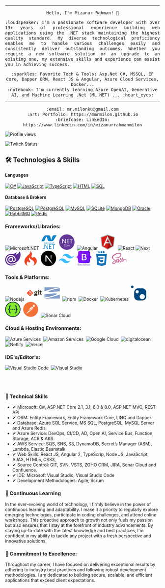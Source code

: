 <!--<img src="https://raw.github.com/mmrmilon/mmrmilon/master/28690641q4g4f.jpg"/>-->

 <hr></hr>
<p align="center">
  <samp>
    Hello, I'm Mizanur Rahman! 👋 <br>
  </samp>
</p>
<p align="justify">
  <samp>
    :loudspeaker: I’m a passionate software developer with over 13+ years of professional experience building web applications using the .NET stack maintaining the highest quality standard. My diverse technological proficiency enables me to handle various challenges easily and consistently deliver outstanding outcomes. Whether you require a new software solution or an upgrade to an existing one, my extensive skills and experience can assist you in achieving success.
  </samp>
</p>
<p align="center">
  <samp>
    :sparkles: Favorite Tech & Tools: Asp.Net C#, MSSQL, EF Core, Dapper ORM, React JS & Angular, Azure Cloud Services, Docker... <br>
    :notebook: I’m currently learning  Azure OpenAI, Generative AI, and Machine Learning .Net (ML.NET) ... :heart_eyes:  <br>
  </samp>
</p>
<hr></hr>
<p align="center">
  <samp>   
    :email:	mr.milonku@gmail.com <br>
    :art: Portfolio: https://mmrmilon.github.io <br>
    :briefcase: LinkedIn: https://www.linkedin.com/in/mizanurrahmanmilon <br>
  </samp>
</p>

![Profile views](https://komarev.com/ghpvc/?username=mmrmilon&style=for-the-badge)
<br>

<div align="left">
  <img alt="Twitch Status" src="https://img.shields.io/twitch/status/mrdebfx?logo=Twitch&style=for-the-badge">
</div>

## 🛠️ Technologies & Skills

#### Languages 
<p>
    <a href="#"><img alt="C#" src="https://custom-icon-badges.demolab.com/badge/C%23-68217A.svg?logo=cs2&logoColor=white"></a>   
    <a href="#"><img alt="JavaScript" src="https://img.shields.io/badge/JavaScript-F7DF1E.svg?logo=javascript&logoColor=black"></a>
    <a href="#"><img alt="TypeScript" src="https://img.shields.io/badge/TypeScript-007ACC.svg?logo=typescript&logoColor=white"></a>
    <a href="#"><img alt="HTML" src="https://img.shields.io/badge/HTML-E34F26.svg?logo=html5&logoColor=white"></a>
    <a href="#"><img alt="SQL" src="https://custom-icon-badges.herokuapp.com/badge/SQL-025E8C.svg?logo=database&logoColor=white"></a>
</p>


#### Database & Brokers  
<p>
  <a href="#"><img alt="PostgreSQL" src ="https://img.shields.io/badge/Microsoft%20SQL%20Sever-CC2927?logo=microsoft%20sql%20server&logoColor=white"></a>
  <a href="#"><img alt="PostgreSQL" src ="https://img.shields.io/badge/PostgreSQL-316192.svg?logo=postgresql&logoColor=white"></a>
  <a href="#"><img alt="MySQL" src="https://img.shields.io/badge/MySQL-00f.svg?logo=mysql&logoColor=white"></a>
  <a href="#"><img alt="SQLite" src ="https://img.shields.io/badge/SQLite-07405e.svg?logo=sqlite&logoColor=white"></a>
  <a href="#"><img alt="MongoDB" src ="https://img.shields.io/badge/MongoDB-4ea94b.svg?logo=mongodb&logoColor=white"></a>
  <a href="#"><img alt="Oracle" src ="https://img.shields.io/badge/Oracle-F00000.svg?logo=oracle&logoColor=white"></a>
  <a href="#"><img alt="RabbitMQ" src="https://img.shields.io/badge/rabbitmq-%23FF6600.svg?&style=for-the-badge&logo=rabbitmq&logoColor=white" width="80" height="20"></a>
  <a href="#"><img alt="Redis" src="https://img.shields.io/badge/redis-%23DD0031.svg?&style=for-the-badge&logo=redis&logoColor=white" width="70" height="20"></a>
</p>

### Frameworks/Libraries: 
<div>
 <img src="https://img.shields.io/badge/.NET-512BD4?logo=dotnet&logoColor=fff" title="Microsoft.NET" alt="Microsoft.NET"/>&nbsp;
 <img src="https://github.com/devicons/devicon/blob/master/icons/dot-net/dot-net-plain-wordmark.svg" title="Dot Net" alt="Dot Net" width="50" height="50"/>&nbsp;
 <img src="https://github.com/devicons/devicon/blob/master/icons/dotnetcore/dotnetcore-original.svg" title="dotnetcore" alt="dotnetcore" width="50" height="50"/>&nbsp;
 <img src="https://img.shields.io/badge/Angular-%23DD0031.svg?logo=angular&logoColor=white" title="Angular" alt="Angular"/>&nbsp;
 <img src="https://github.com/devicons/devicon/blob/master/icons/angularjs/angularjs-original.svg" title="Angular" alt="Angular" width="50" height="50"/>&nbsp;
 <img src="https://img.shields.io/badge/React-%2320232a.svg?logo=react&logoColor=%2361DAFB" title="React" alt="React"/>
 <img src="https://img.shields.io/badge/Next.js-black?logo=next.js&logoColor=white" title="Next" alt="Next"/>
 <img src="https://github.com/devicons/devicon/blob/master/icons/blazor/blazor-original.svg" title="Blazor" alt="Blazor" width="50" height="50"/>&nbsp;
 <img src="https://github.com/devicons/devicon/blob/master/icons/codeigniter/codeigniter-plain.svg" title="Codeigniter" alt="Codeigniter" width="50" height="50"/>&nbsp;
 <img src="https://github.com/devicons/devicon/blob/master/icons/nextjs/nextjs-original.svg" title="Nextjs" alt="NextJS" width="50" height="50"/>&nbsp;
 <img src="https://github.com/devicons/devicon/blob/master/icons/tailwindcss/tailwindcss-original.svg" title="TailwindCSS" alt="TailwindCSS" width="50" height="50" />&nbsp;
 <img src="https://github.com/devicons/devicon/blob/master/icons/bootstrap/bootstrap-original-wordmark.svg" title="Bootstrap" alt="Bootstrap" width="50" height="50" />&nbsp;
 <img src="https://github.com/devicons/devicon/blob/master/icons/css3/css3-plain-wordmark.svg"  title="CSS3" alt="CSS" width="50" height="50"/>&nbsp;
 <img src="https://github.com/devicons/devicon/blob/master/icons/sass/sass-original.svg"  title="SASS" alt="SASS" width="50" height="50"/>&nbsp;
</div>

### Tools & Platforms: 
<div>
 <img src="https://img.shields.io/badge/Node.js-6DA55F?logo=node.js&logoColor=white" title="Nodejs" alt="Nodejs"/>&nbsp;
 <img src="https://github.com/devicons/devicon/blob/master/icons/git/git-original-wordmark.svg" title="Git" alt="Git" width="50" height="50"/>&nbsp;
 <img src="https://github.com/devicons/devicon/blob/master/icons/subversion/subversion-original.svg" title="SVN" alt="SVN" width="50" height="50"/>&nbsp;
 <img src="https://img.shields.io/badge/npm-CB3837?logo=npm&logoColor=fff" title="npm" alt="npm"/>&nbsp;
 <img src="https://img.shields.io/badge/Docker-2496ED?logo=docker&logoColor=fff" title="Docker" alt="Docker"/>&nbsp;
 <img src="https://img.shields.io/badge/Kubernetes-326CE5?logo=kubernetes&logoColor=fff" title="Kubernetes" alt="Kubernetes"/>&nbsp;
 <img src="https://github.com/devicons/devicon/blob/master/icons/nuget/nuget-original.svg" title="Nuget" alt="Nuget" width="50" height="50"/>&nbsp;
 <img src="https://github.com/devicons/devicon/blob/master/icons/swagger/swagger-original.svg" title="Swagger" alt="Swagger" width="50" height="50"/>&nbsp;
 <img src="https://github.com/devicons/devicon/blob/master/icons/postman/postman-original.svg" title="Postman" alt="Postman" width="50" height="50"/>&nbsp;
 <img src="https://img.shields.io/badge/SonarCloud-F3702A?logo=sonarcloud&logoColor=fff" title="Sonar Cloud" alt="Sonar Cloud"/>&nbsp;
</div>

### Cloud & Hosting Environments: 
<div>
 <img src="https://custom-icon-badges.demolab.com/badge/Microsoft%20Azure-0089D6?logo=msazure&logoColor=white" title="Azure Services" alt="Azure Services"/>&nbsp;
 <img src="https://img.shields.io/badge/AWS-%23FF9900.svg?logo=amazon-web-services&logoColor=white" title="Amazon Services" alt="Amazon Services"/>&nbsp;
 <img src="https://img.shields.io/badge/GoogleCloud-%234285F4.svg?logo=google-cloud&logoColor=white" title="Google Cloud" alt="Google Cloud"/>&nbsp;
 <img src="https://img.shields.io/badge/DigitalOcean-%230167ff.svg?logo=digitalOcean&logoColor=white" title="digitalocean" alt="digitalocean"/>&nbsp;
 <img src="https://img.shields.io/badge/netlify-%23000000.svg?logo=netlify&logoColor=#00C7B7" title="Netlify" alt="Netlify"/>&nbsp;
 <img src="https://img.shields.io/badge/Vercel-%23000000.svg?logo=vercel&logoColor=white" title="Vercel" alt="Vercel"/>&nbsp;
</div>

### IDE's/Editor's: 
<div>
 <img src="https://img.shields.io/badge/Visual%20Studio%20Code-0078d7.svg?logo=visual-studio-code&logoColor=white" title="Visual Studio Code" alt="Visual Studio Code" />&nbsp;
 <img src="https://img.shields.io/badge/Visual%20Studio-5C2D91.svg?logo=visual-studio&logoColor=white" title="Visual Studio" alt="Visual Studio" />&nbsp;
</div>
<br><br><br>

### 💼 Technical Skills
- ✔ Microsoft: C#, ASP.NET Core 2.1, 3.1, 6.0 & 8.0, ASP.NET MVC, REST API
- ✔ ORM: Entity Framework, Entity Framework Core, LINQ and Dapper
- ✔ Database: Azure SQL Service, MS SQL, PostgreSQL, MySQL Server and Azure Redis
- ✔ Azure Service: DevOps, CI/CD, AD, Open AI, Service Bus, Function, Storage, ACR & AKS.
- ✔ AWS Service: SQS, SNS, S3, DynamoDB, Secret’s Manager (ASM), Lambda, Elastic Beanstalk.
- ✔ Web Skills: React JS, Angular 2, TypeScrip, Node JS, JavaScript, AJAX, HTML5, CSS3,
- ✔ Source Control: GIT, SVN, VSTS, ZOHO CRM, JIRA, Sonar Cloud and Confluence.
- ✔ IDE: Microsoft Visual Studio, Visual Studio Code
- ✔ Development Methodologies: Agile, Scrum

### 🌱 Continuous Learning
In the ever-evolving world of technology, I firmly believe in the power of continuous learning and adaptability. I make it a priority to regularly explore emerging technologies, participate in coding challenges, and attend online workshops. This proactive approach to growth not only fuels my passion but also ensures that I stay at the forefront of industry advancements. By staying up-to-date with the latest knowledge and best practices, I'm confident in my ability to tackle any project with a fresh perspective and innovative solutions.

### 🤝 Commitment to Excellence:
Throughout my career, I have focused on delivering exceptional results by adhering to industry best practices and following robust development methodologies. I am dedicated to building secure, scalable, and efficient applications that exceed client expectations.



